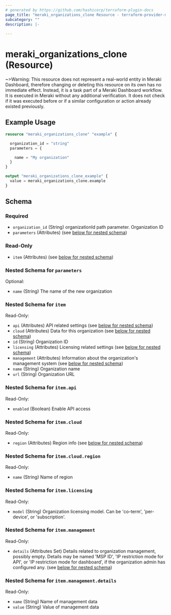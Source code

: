 ```yaml
---
# generated by https://github.com/hashicorp/terraform-plugin-docs
page_title: "meraki_organizations_clone Resource - terraform-provider-meraki"
subcategory: ""
description: |-
  
---
```


# meraki_organizations_clone (Resource)



~>Warning: This resource does not represent a real-world entity in Meraki Dashboard, therefore changing or deleting this resource on its own has no immediate effect. Instead, it is a task part of a Meraki Dashboard workflow. It is executed in Meraki without any additional verification. It does not check if it was executed before or if a similar configuration or action 
already existed previously.

## Example Usage

```terraform
resource "meraki_organizations_clone" "example" {

  organization_id = "string"
  parameters = {

    name = "My organization"
  }
}

output "meraki_organizations_clone_example" {
  value = meraki_organizations_clone.example
}
```

<!-- schema generated by tfplugindocs -->
## Schema

### Required

- `organization_id` (String) organizationId path parameter. Organization ID
- `parameters` (Attributes) (see [below for nested schema](#nestedatt--parameters))

### Read-Only

- `item` (Attributes) (see [below for nested schema](#nestedatt--item))

<a id="nestedatt--parameters"></a>
### Nested Schema for `parameters`

Optional:

- `name` (String) The name of the new organization


<a id="nestedatt--item"></a>
### Nested Schema for `item`

Read-Only:

- `api` (Attributes) API related settings (see [below for nested schema](#nestedatt--item--api))
- `cloud` (Attributes) Data for this organization (see [below for nested schema](#nestedatt--item--cloud))
- `id` (String) Organization ID
- `licensing` (Attributes) Licensing related settings (see [below for nested schema](#nestedatt--item--licensing))
- `management` (Attributes) Information about the organization's management system (see [below for nested schema](#nestedatt--item--management))
- `name` (String) Organization name
- `url` (String) Organization URL

<a id="nestedatt--item--api"></a>
### Nested Schema for `item.api`

Read-Only:

- `enabled` (Boolean) Enable API access


<a id="nestedatt--item--cloud"></a>
### Nested Schema for `item.cloud`

Read-Only:

- `region` (Attributes) Region info (see [below for nested schema](#nestedatt--item--cloud--region))

<a id="nestedatt--item--cloud--region"></a>
### Nested Schema for `item.cloud.region`

Read-Only:

- `name` (String) Name of region



<a id="nestedatt--item--licensing"></a>
### Nested Schema for `item.licensing`

Read-Only:

- `model` (String) Organization licensing model. Can be 'co-term', 'per-device', or 'subscription'.


<a id="nestedatt--item--management"></a>
### Nested Schema for `item.management`

Read-Only:

- `details` (Attributes Set) Details related to organization management, possibly empty. Details may be named 'MSP ID', 'IP restriction mode for API', or 'IP restriction mode for dashboard', if the organization admin has configured any. (see [below for nested schema](#nestedatt--item--management--details))

<a id="nestedatt--item--management--details"></a>
### Nested Schema for `item.management.details`

Read-Only:

- `name` (String) Name of management data
- `value` (String) Value of management data
